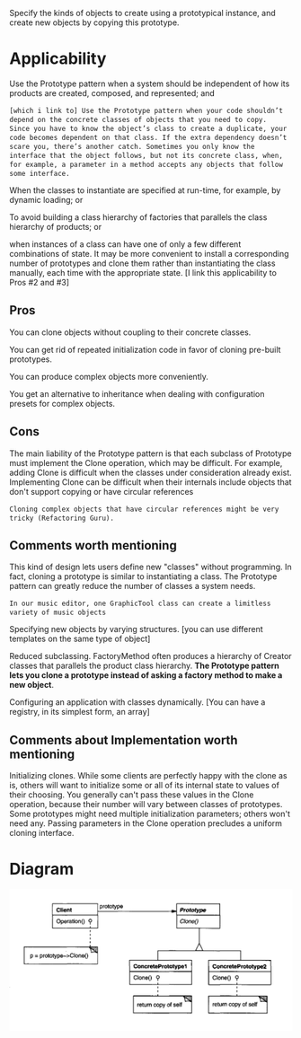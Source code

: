 
Specify the kinds of objects to create using a prototypical instance, and create new
objects by copying this prototype.

# Applicability

Use the Prototype pattern when a system should be independent of how its products are created, composed, and represented; and

    [which i link to] Use the Prototype pattern when your code shouldn’t depend on the concrete classes of objects that you need to copy.  Since you have to know the object’s class to create a duplicate, your code becomes dependent on that class. If the extra dependency doesn’t scare you, there’s another catch. Sometimes you only know the interface that the object follows, but not its concrete class, when, for example, a parameter in a method accepts any objects that follow some interface.

When the classes to instantiate are specified at run-time, for example, by dynamic loading; or

To avoid building a class hierarchy of factories that parallels the class hierarchy of products; or

when instances of a class can have one of only a few different combinations of state. It may be more convenient to install a corresponding number of
prototypes and clone them rather than instantiating the class manually, each time with the appropriate state. [I link this applicability to Pros #2 and #3]

## Pros

You can clone objects without coupling to their concrete classes.

You can get rid of repeated initialization code in favor of cloning pre-built prototypes.

You can produce complex objects more conveniently.

You get an alternative to inheritance when dealing with configuration presets for complex objects.

## Cons 

The main liability of the Prototype pattern is that each subclass of Prototype must
implement the Clone operation, which may be difficult. For example, adding
Clone is difficult when the classes under consideration already exist. Implementing
Clone can be difficult when their internals include objects that don't support
copying or have circular references

    Cloning complex objects that have circular references might be very tricky (Refactoring Guru).


## Comments worth mentioning

This kind of design lets users define new "classes" without programming.
In fact, cloning a prototype is similar to instantiating a class. The Prototype
pattern can greatly reduce the number of classes a system needs. 

    In our music editor, one GraphicTool class can create a limitless variety of music objects

Specifying new objects by varying structures. [you can use different templates on the same type of object]

Reduced subclassing. FactoryMethod often produces a hierarchy of Creator
classes that parallels the product class hierarchy. **The Prototype pattern
lets you clone a prototype instead of asking a factory method to make a new
object**.

Configuring an application with classes dynamically. [You can have a registry, in its simplest form, an array]

## Comments about Implementation worth mentioning

Initializing clones. While some clients are perfectly happy with the clone as
is, others will want to initialize some or all of its internal state to values of their choosing. You 
generally can't pass these values in the Clone operation, because their number will 
vary between classes of prototypes. Some prototypes might need multiple initialization 
parameters; others won't need any. Passing parameters in the Clone operation precludes a uniform cloning interface.

# Diagram

![screenshot](prototype.png)